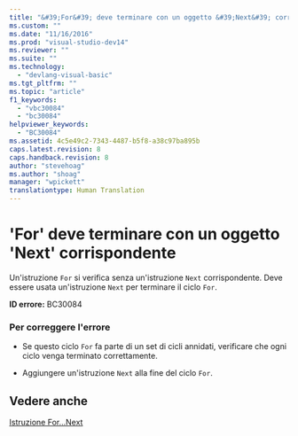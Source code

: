 ```yaml
---
title: "&#39;For&#39; deve terminare con un oggetto &#39;Next&#39; corrispondente | Microsoft Docs"
ms.custom: ""
ms.date: "11/16/2016"
ms.prod: "visual-studio-dev14"
ms.reviewer: ""
ms.suite: ""
ms.technology: 
  - "devlang-visual-basic"
ms.tgt_pltfrm: ""
ms.topic: "article"
f1_keywords: 
  - "vbc30084"
  - "bc30084"
helpviewer_keywords: 
  - "BC30084"
ms.assetid: 4c5e49c2-7343-4487-b5f8-a38c97ba895b
caps.latest.revision: 8
caps.handback.revision: 8
author: "stevehoag"
ms.author: "shoag"
manager: "wpickett"
translationtype: Human Translation
---
```

# &#39;For&#39; deve terminare con un oggetto &#39;Next&#39; corrispondente
Un'istruzione `For` si verifica senza un'istruzione `Next` corrispondente. Deve essere usata un'istruzione `Next` per terminare il ciclo `For`.  
  
 **ID errore:** BC30084  
  
### Per correggere l'errore  
  
-   Se questo ciclo `For` fa parte di un set di cicli annidati, verificare che ogni ciclo venga terminato correttamente.  
  
-   Aggiungere un'istruzione `Next` alla fine del ciclo `For`.  
  
## Vedere anche  
 [Istruzione For...Next](../../visual-basic/language-reference/statements/for-next-statement.md)